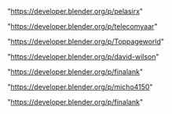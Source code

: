 "https://developer.blender.org/p/pelasirx"

"https://developer.blender.org/p/telecomyaar"

"https://developer.blender.org/p/Toppageworld"

"https://developer.blender.org/p/david-wilson"

"https://developer.blender.org/p/finalank"

 
"https://developer.blender.org/p/micho4150"


"https://developer.blender.org/p/finalank"


 
